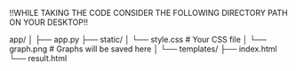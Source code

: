 !!WHILE TAKING THE CODE CONSIDER THE FOLLOWING DIRECTORY PATH ON YOUR DESKTOP!!

 app/
│
├── app.py
├── static/
│   └── style.css    # Your CSS file
│   └── graph.png    # Graphs will be saved here
│
└── templates/
    ├── index.html
    └── result.html
